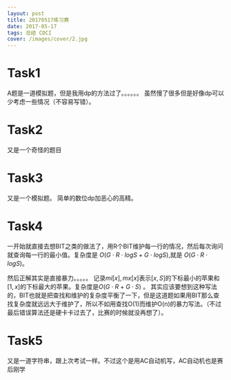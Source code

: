 ```yaml
---
layout: post
title: 20170517练习赛
date: 2017-05-17
tags: 总结 COCI
cover: /images/cover/2.jpg
---
```




# Task1

A题是一道模拟题，但是我用dp的方法过了。。。。。。
虽然慢了很多但是好像dp可以少考虑一些情况（不容易写错）。

<!--more-->

# Task2

又是一个奇怪的题目

# Task3

又是一个模拟题。
简单的数位dp加恶心的高精。

# Task4

一开始就直接去想BIT之类的做法了，用R个BIT维护每一行的情况，然后每次询问就查询每一行的最小值。复杂度是 $O(G \cdot R \cdot logS+G \cdot logS)$,就是 $O(G \cdot R \cdot logS)$。

然后正解其实是直接暴力。。。。。
记录$mi[x],mx[x]$表示$[x,S]$的下标最小的苹果和$[1,x]$的下标最大的苹果。复杂度是$O(G \cdot R+G \cdot S)$ 。
其实应该要想到这种写法的，BIT也就是把查找和维护的复杂度平衡了一下，但是这道题如果用BIT那么查找复杂度就远远大于维护了，所以不如用查找O(1)而维护O(n)的暴力写法。（不过最后错误算法还是硬卡卡过去了，比赛的时候就没再想了）。

# Task5

又是一道字符串，跟上次考试一样。不过这个是用AC自动机写，AC自动机也是赛后刚学
